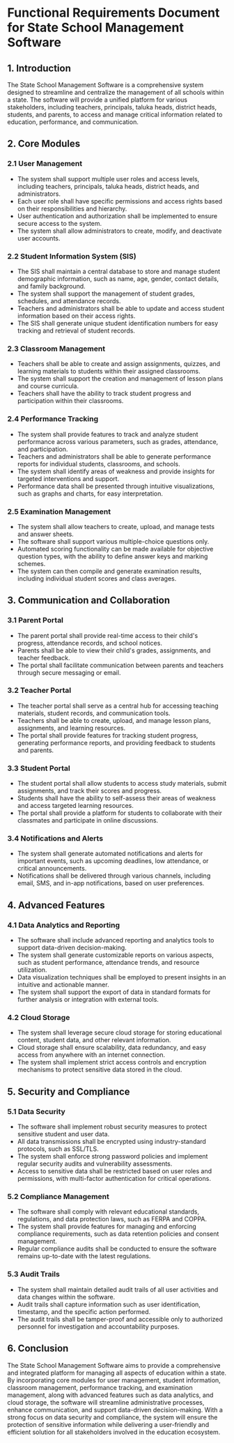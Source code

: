 # Functional Requirements Document for State School Management Software

## 1. Introduction

The State School Management Software is a comprehensive system designed to streamline and centralize the management of all schools within a state. The software will provide a unified platform for various stakeholders, including teachers, principals, taluka heads, district heads, students, and parents, to access and manage critical information related to education, performance, and communication.

## 2. Core Modules

### 2.1 User Management

-   The system shall support multiple user roles and access levels, including teachers, principals, taluka heads, district heads, and administrators.
-   Each user role shall have specific permissions and access rights based on their responsibilities and hierarchy.
-   User authentication and authorization shall be implemented to ensure secure access to the system.
-   The system shall allow administrators to create, modify, and deactivate user accounts.

### 2.2 Student Information System (SIS)

-   The SIS shall maintain a central database to store and manage student demographic information, such as name, age, gender, contact details, and family background.
-   The system shall support the management of student grades, schedules, and attendance records.
-   Teachers and administrators shall be able to update and access student information based on their access rights.
-   The SIS shall generate unique student identification numbers for easy tracking and retrieval of student records.

### 2.3 Classroom Management

-   Teachers shall be able to create and assign assignments, quizzes, and learning materials to students within their assigned classrooms.
-   The system shall support the creation and management of lesson plans and course curricula.
-   Teachers shall have the ability to track student progress and participation within their classrooms.

### 2.4 Performance Tracking

-   The system shall provide features to track and analyze student performance across various parameters, such as grades, attendance, and participation.
-   Teachers and administrators shall be able to generate performance reports for individual students, classrooms, and schools.
-   The system shall identify areas of weakness and provide insights for targeted interventions and support.
-   Performance data shall be presented through intuitive visualizations, such as graphs and charts, for easy interpretation.

### 2.5 Examination Management

-   The system shall allow teachers to create, upload, and manage tests and answer sheets.
-   The software shall support various multiple-choice questions only.
-   Automated scoring functionality can be made available for objective question types, with the ability to define answer keys and marking schemes.
-   The system can then compile and generate examination results, including individual student scores and class averages.

## 3. Communication and Collaboration

### 3.1 Parent Portal

-   The parent portal shall provide real-time access to their child's progress, attendance records, and school notices.
-   Parents shall be able to view their child's grades, assignments, and teacher feedback.
-   The portal shall facilitate communication between parents and teachers through secure messaging or email.

### 3.2 Teacher Portal

-   The teacher portal shall serve as a central hub for accessing teaching materials, student records, and communication tools.
-   Teachers shall be able to create, upload, and manage lesson plans, assignments, and learning resources.
-   The portal shall provide features for tracking student progress, generating performance reports, and providing feedback to students and parents.

### 3.3 Student Portal

-   The student portal shall allow students to access study materials, submit assignments, and track their scores and progress.
-   Students shall have the ability to self-assess their areas of weakness and access targeted learning resources.
-   The portal shall provide a platform for students to collaborate with their classmates and participate in online discussions.

### 3.4 Notifications and Alerts

-   The system shall generate automated notifications and alerts for important events, such as upcoming deadlines, low attendance, or critical announcements.
-   Notifications shall be delivered through various channels, including email, SMS, and in-app notifications, based on user preferences.

## 4. Advanced Features
### 4.1 Data Analytics and Reporting

-   The software shall include advanced reporting and analytics tools to support data-driven decision-making.
-   The system shall generate customizable reports on various aspects, such as student performance, attendance trends, and resource utilization.
-   Data visualization techniques shall be employed to present insights in an intuitive and actionable manner.
-   The system shall support the export of data in standard formats for further analysis or integration with external tools.

### 4.2 Cloud Storage

-   The system shall leverage secure cloud storage for storing educational content, student data, and other relevant information.
-   Cloud storage shall ensure scalability, data redundancy, and easy access from anywhere with an internet connection.
-   The system shall implement strict access controls and encryption mechanisms to protect sensitive data stored in the cloud.

## 5. Security and Compliance

### 5.1 Data Security

-   The software shall implement robust security measures to protect sensitive student and user data.
-   All data transmissions shall be encrypted using industry-standard protocols, such as SSL/TLS.
-   The system shall enforce strong password policies and implement regular security audits and vulnerability assessments.
-   Access to sensitive data shall be restricted based on user roles and permissions, with multi-factor authentication for critical operations.

### 5.2 Compliance Management

-   The software shall comply with relevant educational standards, regulations, and data protection laws, such as FERPA and COPPA.
-   The system shall provide features for managing and enforcing compliance requirements, such as data retention policies and consent management.
-   Regular compliance audits shall be conducted to ensure the software remains up-to-date with the latest regulations.

### 5.3 Audit Trails

-   The system shall maintain detailed audit trails of all user activities and data changes within the software.
-   Audit trails shall capture information such as user identification, timestamp, and the specific action performed.
-   The audit trails shall be tamper-proof and accessible only to authorized personnel for investigation and accountability purposes.

## 6. Conclusion

The State School Management Software aims to provide a comprehensive and integrated platform for managing all aspects of education within a state. By incorporating core modules for user management, student information, classroom management, performance tracking, and examination management, along with advanced features such as data analytics, and cloud storage, the software will streamline administrative processes, enhance communication, and support data-driven decision-making. With a strong focus on data security and compliance, the system will ensure the protection of sensitive information while delivering a user-friendly and efficient solution for all stakeholders involved in the education ecosystem.
<!--stackedit_data:
eyJoaXN0b3J5IjpbLTE0OTQyMTQ5NTFdfQ==
-->